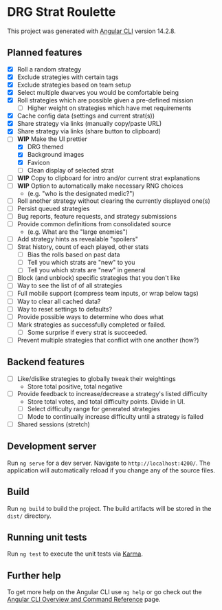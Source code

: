 # DRG Strat Roulette

This project was generated with [Angular CLI](https://github.com/angular/angular-cli) version 14.2.8.

## Planned features

-   [x] Roll a random strategy
-   [x] Exclude strategies with certain tags
-   [x] Exclude strategies based on team setup
-   [x] Select multiple dwarves you would be comfortable being
-   [x] Roll strategies which are possible given a pre-defined mission
    -   [ ] Higher weight on strategies which have met requirements
-   [x] Cache config data (settings and current strat(s))
-   [x] Share strategy via links (manually copy/paste URL)
-   [x] Share strategy via links (share button to clipboard)
-   [ ] **WIP** Make the UI prettier
    -   [x] DRG themed
    -   [x] Background images
    -   [x] Favicon
    -   [ ] Clean display of selected strat
-   [ ] **WIP** Copy to clipboard for intro and/or current strat explanations
-   [ ] **WIP** Option to automatically make necessary RNG choices
    -   (e.g. "who is the designated medic?")
-   [ ] Roll another strategy without clearing the currently displayed one(s)
-   [ ] Persist queued strategies
-   [ ] Bug reports, feature requests, and strategy submissions
-   [ ] Provide common definitions from consolidated source
    -   (e.g. What are the "large enemies")
-   [ ] Add strategy hints as revealable "spoilers"
-   [ ] Strat history, count of each played, other stats
    -   [ ] Bias the rolls based on past data
    -   [ ] Tell you which strats are "new" to you
    -   [ ] Tell you which strats are "new" in general
-   [ ] Block (and unblock) specific strategies that you don't like
-   [ ] Way to see the list of of all strategies
-   [ ] Full mobile support (compress team inputs, or wrap below tags)
-   [ ] Way to clear all cached data?
-   [ ] Way to reset settings to defaults?
-   [ ] Provide possible ways to determine who does what
-   [ ] Mark strategies as successfully completed or failed.
    -   [ ] Some surprise if every strat is succeeded.
-   [ ] Prevent multiple strategies that conflict with one another (how?)

## Backend features

-   [ ] Like/dislike strategies to globally tweak their weightings
    -   Store total positive, total negative
-   [ ] Provide feedback to increase/decrease a strategy's listed difficulty
    -   Store total votes, and total difficulty points. Divide in UI.
    -   [ ] Select difficulty range for generated strategies
    -   [ ] Mode to continually increase difficulty until a strategy is failed
-   [ ] Shared sessions (stretch)

## Development server

Run `ng serve` for a dev server. Navigate to `http://localhost:4200/`. The application will automatically reload if you change any of the source files.

## Build

Run `ng build` to build the project. The build artifacts will be stored in the `dist/` directory.

## Running unit tests

Run `ng test` to execute the unit tests via [Karma](https://karma-runner.github.io).

## Further help

To get more help on the Angular CLI use `ng help` or go check out the [Angular CLI Overview and Command Reference](https://angular.io/cli) page.
